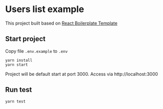 # Users list example

This project built based on [React Boilerplate Template](https://github.com/react-boilerplate/react-boilerplate-cra-template)

## Start project

Copy file `.env.example` to `.env`

```
yarn install
yarn start
```

Project will be default start at port 3000. Access via http://localhost:3000

## Run test

```
yarn test
```
